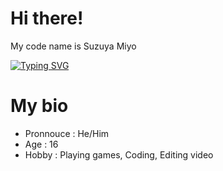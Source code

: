 # Hi there!

<p>My code name is Suzuya Miyo</p>

<a href="https://git.io/typing-svg"><img src="https://readme-typing-svg.demolab.com?font=Fira+Code&pause=1000&color=F7F7F7&width=435&lines=I'm+Programmer;I'm+Editor+Video" alt="Typing SVG" /></a>

# My bio
<ul>
  <li>Pronnouce   : He/Him</li>
  <li>Age         : 16</li>
  <li>Hobby       : Playing games, Coding, Editing video</li>
</ul>
